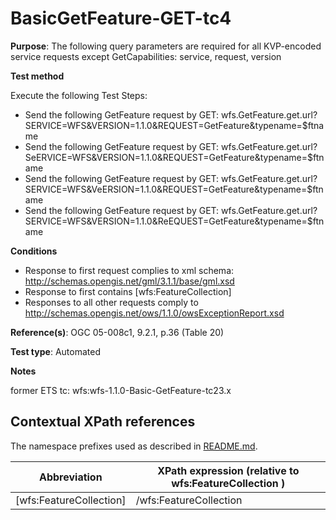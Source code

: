 # BasicGetFeature-GET-tc4

**Purpose**: The following query parameters are required for all KVP-encoded service requests except GetCapabilities: service, request, version

**Test method**

Execute the following Test Steps:

* Send the following GetFeature request by GET: wfs.GetFeature.get.url?SERVICE=WFS&VERSION=1.1.0&REQUEST=GetFeature&typename=$ftname
* Send the following GetFeature request by GET: wfs.GetFeature.get.url?SeERVICE=WFS&VERSION=1.1.0&REQUEST=GetFeature&typename=$ftname
* Send the following GetFeature request by GET: wfs.GetFeature.get.url?SERVICE=WFS&VeERSION=1.1.0&REQUEST=GetFeature&typename=$ftname
* Send the following GetFeature request by GET: wfs.GetFeature.get.url?SERVICE=WFS&VERSION=1.1.0&ReEQUEST=GetFeature&typename=$ftname

**Conditions**

* Response to first request complies to xml schema: http://schemas.opengis.net/gml/3.1.1/base/gml.xsd
* Response to first contains [wfs:FeatureCollection]
* Responses to all other requests comply to http://schemas.opengis.net/ows/1.1.0/owsExceptionReport.xsd


**Reference(s)**: OGC 05-008c1, 9.2.1, p.36 (Table 20) 

**Test type**: Automated

**Notes**

former ETS tc: wfs:wfs-1.1.0-Basic-GetFeature-tc23.x


## Contextual XPath references

The namespace prefixes used as described in [README.md](./README.md#namespaces).

Abbreviation                                   |  XPath expression (relative to wfs:FeatureCollection )
-----------------------------------------------| -------------------------------------------------------------------------
 [wfs:FeatureCollection] | /wfs:FeatureCollection

